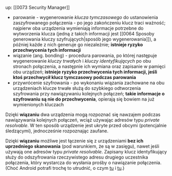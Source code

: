 up: [[0073 Security Manager]]

- parowanie - wygenerowanie *klucza tymczasowego* do ustanowienia zaszyfrowanego połączenia - po jego zakończeniu klucz traci ważność; najpierw oba urządzenia wymieniają informacje potrzebne do wytworzenia klucza (jedną z takich informacji jest [[0064 Sposoby generowania kluczy szyfrujących|sposób jego wygenerowania]]), a później każde z nich generuje go niezależnie; **istnieje ryzyko przechwycenia tych informacji**
- wiązanie (ang. bonding) - procedura parowania, po której następuje wygenerowanie *kluczy trwałych* i *kluczy identyfikujących* po obu stronach połączenia, a następnie ich wymiana oraz zapisanie w pamięci obu urządzeń; **istnieje ryzyko przechwycenia tych informacji, jeśli ktoś przechwycił klucz tymczasowy podczas parowania**
- przywrócenie szyfrowania - po wykonaniu wiązania zachowane na obu urządzeniach klucze trwałe służą do szybkiego odtworzenia szyfrowania przy nawiązywaniu kolejnych połączeń; **takie informacje o szyfrowaniu są nie do przechwycenia**, opierają się bowiem na już wymienionych kluczach

Dzięki **wiązaniu** dwa urządzenia mogą rozpoznać się nawzajem podczas nawiązywania kolejnych połączeń, wciąż używając adresów typu *private resolvable*. W ten sposób urządzenie jest ukryte przed obcymi (potencjalnie śledzącymi), jednocześnie rozpoznając zaufane.

Dzięki **wiązaniu** możliwe jest łączenie się z urządzeniami **bez ich uprzedniego skanowania** (pod warunkiem, że są w zasięgu), nawet jeśli używają one adresów typu *private resolvable*. Zapisany klucz identyfikujący służy do odszyfrowania rzeczywistego adresu drugiego uczestnika połączenia, który wystarcza do wysłania prośby o nawiązanie połączenia. 
(Choć Android potrafi trochę to utrudnić, o czym [tu](https://stackoverflow.com/questions/23471364/private-vs-public-addresses-in-bluetooth-low-energy-on-android) i [tu](https://stackoverflow.com/questions/32886725/android-4-4-bluetooth-low-energy-connect-without-scanning-for-a-ble-device).)



